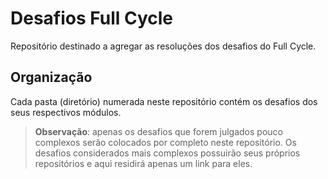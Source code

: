 # Desafios Full Cycle

Repositório destinado a agregar as resoluções dos desafios do Full Cycle.

## Organização

Cada pasta (diretório) numerada neste repositório contém os desafios dos seus respectivos módulos.

> **Observação**: apenas os desafios que forem julgados pouco complexos serão colocados por completo neste repositório. Os desafios considerados mais complexos possuirão seus próprios repositórios e aqui residirá apenas um link para eles.
